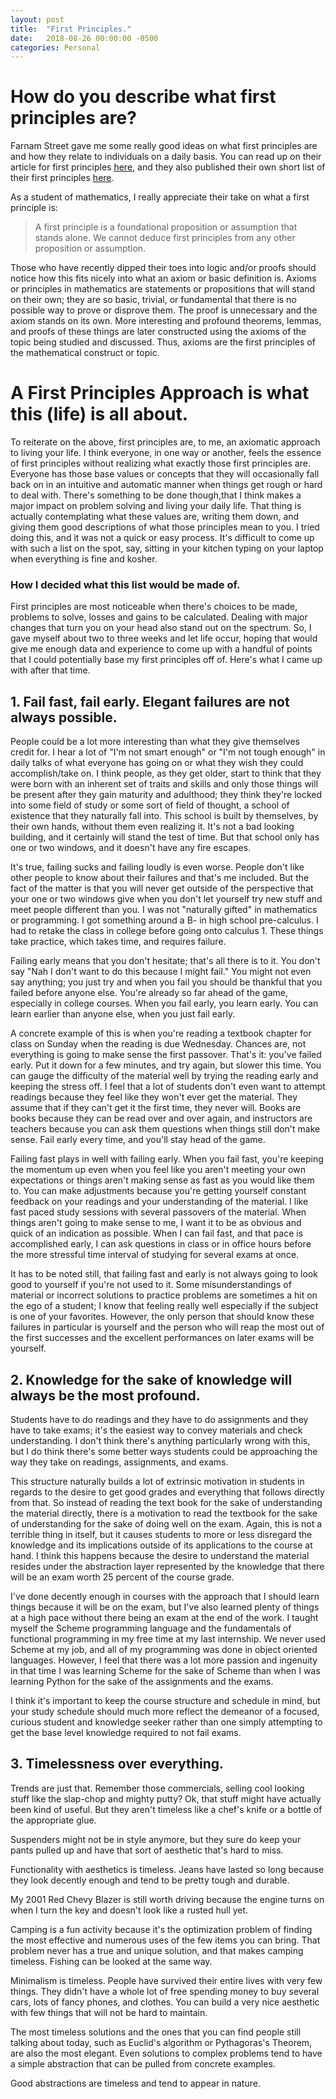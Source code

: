```yaml
---
layout: post
title:  "First Principles."
date:   2018-08-26 00:00:00 -0500
categories: Personal
---
```


# How do you describe what first principles are?

Farnam Street gave me some really good ideas on what first principles are and how they relate to individuals on a daily basis. You can read up on their article for first principles [here](https://fs.blog/2018/04/first-principles/), and they also published their own short list of their first principles [here](https://fs.blog/principles/).


As a student of mathematics, I really appreciate their take on what a first principle is:

> A first principle is a foundational proposition or assumption that stands alone. We cannot deduce first principles from any other proposition or assumption.

Those who have recently dipped their toes into logic and/or proofs should notice how this fits nicely into what an axiom or basic definition is. Axioms or principles in mathematics are statements or propositions that will stand on their own; they are so basic, trivial, or fundamental that there is no possible way to prove or disprove them. The proof is unnecessary and the axiom stands on its own. More interesting and profound theorems, lemmas, and proofs of these things are later constructed using the axioms of the topic being studied and discussed. Thus, axioms are the first principles of the mathematical construct or topic. 


# A First Principles Approach is what this (life) is all about.

To reiterate on the above, first principles are, to me, an axiomatic approach to living your life. I think everyone, in one way or another, feels the essence of first principles without realizing what exactly those first principles are. Everyone has those base values or concepts that they will occasionally fall back on in an intuitive and automatic manner when things get rough or hard to deal with. There's something to be done though,that I think makes a major impact on problem solving and living your daily life. That thing is actually contemplating what these values are, writing them down, and giving them good descriptions of what those principles mean to you. I tried doing this, and it was not a quick or easy process. It's difficult to come up with such a list on the spot, say, sitting in your kitchen typing on your laptop when everything is fine and kosher. 

### How I decided what this list would be made of. 

First principles are most noticeable when there's choices to be made, problems to solve, losses and gains to be calculated. Dealing with major changes that turn you on your head also stand out on the spectrum. So, I gave myself about two to three weeks and let life occur, hoping that would give me enough data and experience to come up with a handful of points that I could potentially base my first principles off of. Here's what I came up with after that time.



## 1. Fail fast, fail early. Elegant failures are not always possible.

People could be a lot more interesting than what they give themselves credit for. I hear a lot of "I'm not smart enough" or "I'm not tough enough" in daily talks of what everyone has going on or what they wish they could accomplish/take on. I think people, as they get older, start to think that they were born with an inherent set of traits and skills and only those things will be present after they gain maturity and adulthood; they think they're locked into some field of study or some sort of field of thought, a school of existence that they naturally fall into. This school is built by themselves, by their own hands, without them even realizing it. It's not a bad looking building, and it certainly will stand the test of time. But that school only has one or two windows, and it doesn't have any fire escapes. 

It's true, failing sucks and failing loudly is even worse. People don't like other people to know about their failures and that's me included. But the fact of the matter is that you will never get outside of the perspective that your one or two windows give when you don't let yourself try new stuff and meet people different than you. I was not "naturally gifted" in mathematics or programming. I got something around a B- in high school pre-calculus. I had to retake the class in college before going onto calculus 1. These things take practice, which takes time, and requires failure. 

Failing early means that you don't hesitate; that's all there is to it. You don't say "Nah I don't want to do this because I might fail." You might not even say anything; you just try and when you fail you should be thankful that you failed before anyone else. You're already so far ahead of the game, especially in college courses. When you fail early, you learn early. You can learn earlier than anyone else, when you just fail early. 

A concrete example of this is when you're reading a textbook chapter for class on Sunday when the reading is due Wednesday. Chances are, not everything is going to make sense the first passover. That's it: you've failed early. Put it down for a few minutes, and try again, but slower this time. You can gauge the difficulty of the material well by trying the reading early and keeping the stress off. I feel that a lot of students don't even want to attempt readings because they feel like they won't ever get the material. They assume that if they can't get it the first time, they never will. Books are books because they can be read over and over again, and instructors are teachers because you can ask them questions when things still don't make sense. Fail early every time, and you'll stay head of the game. 

Failing fast plays in well with failing early. When you fail fast, you're keeping the momentum up even when you feel like you aren't meeting your own expectations or things aren't making sense as fast as you would like them to. You can make adjustments because you're getting yourself constant feedback on your readings and your understanding of the material. I like fast paced study sessions with several passovers of the material. When things aren't going to make sense to me, I want it to be as obvious and quick of an indication as possible. When I can fail fast, and that pace is accomplished early, I can ask questions in class or in office hours before the more stressful time interval of studying for several exams at once.

It has to be noted still, that failing fast and early is not always going to look good to yourself if you're not used to it. Some misunderstandings of material or incorrect solutions to practice problems are sometimes a hit on the ego of a student; I know that feeling really well especially if the subject is one of your favorites. However, the only person that should know these failures in particular is yourself and the person who will reap the most out of the first successes and the excellent performances on later exams will be yourself.



## 2. Knowledge for the sake of knowledge will always be the most profound.

Students have to do readings and they have to do assignments and they have to take exams; it's the easiest way to convey materials and check understanding. I don't think there's anything particularly wrong with this, but I do think there's some better ways students could be approaching the way they take on readings, assignments, and exams.

This structure naturally builds a lot of extrinsic motivation in students in regards to the desire to get good grades and everything that follows directly from that. So instead of reading the text book for the sake of understanding the material directly, there is a motivation to read the textbook for the sake of understanding for the sake of doing well on the exam. Again, this is not a terrible thing in itself, but it causes students to more or less disregard the knowledge and its implications outside of its applications to the course at hand. I think this happens because the desire to understand the material resides under the abstraction layer represented by the knowledge that there will be an exam worth 25 percent of the course grade.

I've done decently enough in courses with the approach that I should learn things because it will be on the exam, but I've also learned plenty of things at a high pace without there being an exam at the end of the work. I taught myself the Scheme programming language and the fundamentals of functional programming in my free time at my last internship. We never used Scheme at my job, and all of my programming was done in object oriented languages. However, I feel that there was a lot more passion and ingenuity in that time I was learning Scheme for the sake of Scheme than when I was learning Python for the sake of the assignments and the exams.

I think it's important to keep the course structure and schedule in mind, but your study schedule should much more reflect the demeanor of a focused, curious student and knowledge seeker rather than one simply attempting to get the base level knowledge required to not fail exams.



## 3. Timelessness over everything.

Trends are just that. Remember those commercials, selling cool looking stuff like the slap-chop and mighty putty? Ok, that stuff might have actually been kind of useful. But they aren't timeless like a chef's knife or a bottle of the appropriate glue.

Suspenders might not be in style anymore, but they sure do keep your pants pulled up and have that sort of aesthetic that's hard to miss.

Functionality with aesthetics is timeless. Jeans have lasted so long because they look decently enough and tend to be pretty tough and durable.

My 2001 Red Chevy Blazer is still worth driving because the engine turns on when I turn the key and doesn't look like a rusted hull yet.

Camping is a fun activity because it's the optimization problem of finding the most effective and numerous uses of the few items you can bring. That problem never has a true and unique solution, and that makes camping timeless. Fishing can be looked at the same way.

Minimalism is timeless. People have survived their entire lives with very few things. They didn't have a whole lot of free spending money to buy several cars, lots of fancy phones, and clothes. You can build a very nice aesthetic with few things that will not be hard to maintain.

The most timeless solutions and the ones that you can find people still talking about today, such as Euclid's algorithm or Pythagoras's Theorem, are also the most elegant. Even solutions to complex problems tend to have a simple abstraction that can be pulled from concrete examples.

Good abstractions are timeless and tend to appear in nature.